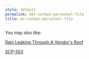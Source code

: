 ```yaml
---
style: default
permalink: Xmr-carbon-personnel-file
title: mr-carbon-personnel-file
---
```

You may also like:

[Rain Leaking Through A Vendor's Roof](http://scp-wiki.net/the-rain-spills-to-a-torrent-can-you-hear-it)

[SCP-553](http://scp-wiki.net/scp-553)
